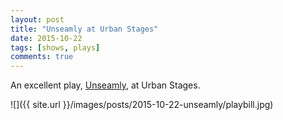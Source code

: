 ```yaml
---
layout: post
title: "Unseamly at Urban Stages"
date: 2015-10-22
tags: [shows, plays]
comments: true
---
```

An excellent play, [Unseamly](http://urbanstages.org/unseamly), at Urban Stages.

![]({{ site.url }}/images/posts/2015-10-22-unseamly/playbill.jpg)

